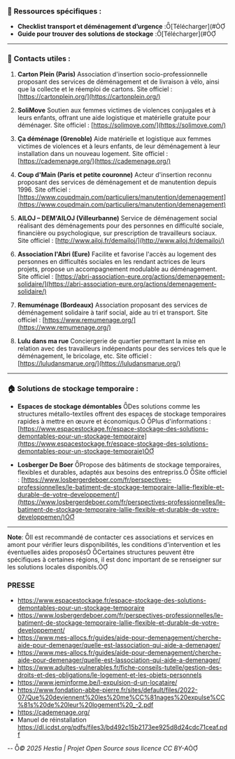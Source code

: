 ### 📄 **Ressources spécifiques :**

- **Checklist transport et déménagement d’urgence** :[Télécharger](#
- **Guide pour trouver des solutions de stockage** :[Télécharger](#

---

### 📢 **Contacts utiles :**

1. **Carton Plein (Paris)**
   Association d'insertion socio-professionnelle proposant des services de déménagement et de livraison à vélo, ainsi que la collecte et le réemploi de cartons.
   Site officiel : [https://cartonplein.org/](https://cartonplein.org/)

2. **SoliMove**
   Soutien aux femmes victimes de violences conjugales et à leurs enfants, offrant une aide logistique et matérielle gratuite pour déménager.
   Site officiel : [https://solimove.com/](https://solimove.com/)

3. **Ça déménage (Grenoble)**
   Aide matérielle et logistique aux femmes victimes de violences et à leurs enfants, de leur déménagement à leur installation dans un nouveau logement.
   Site officiel : [https://cademenage.org/](https://cademenage.org/)

4. **Coup d'Main (Paris et petite couronne)**
   Acteur d'insertion reconnu proposant des services de déménagement et de manutention depuis 1996.
   Site officiel : [https://www.coupdmain.com/particuliers/manutention/demenagement](https://www.coupdmain.com/particuliers/manutention/demenagement)

5. **AILOJ – DEM'AILOJ (Villeurbanne)**
   Service de déménagement social réalisant des déménagements pour des personnes en difficulté sociale, financière ou psychologique, sur prescription de travailleurs sociaux.
   Site officiel : [http://www.ailoj.fr/demailoj/](http://www.ailoj.fr/demailoj/)

6. **Association l'Abri (Eure)**
   Facilite et favorise l'accès au logement des personnes en difficultés sociales en les rendant actrices de leurs projets, propose un accompagnement modulable au déménagement.
   Site officiel : [https://abri-association-eure.org/actions/demenagement-solidaire/](https://abri-association-eure.org/actions/demenagement-solidaire/)

7. **Remuménage (Bordeaux)**
   Association proposant des services de déménagement solidaire à tarif social, aide au tri et transport.
   Site officiel : [https://www.remumenage.org/](https://www.remumenage.org/)

8. **Lulu dans ma rue**
   Conciergerie de quartier permettant la mise en relation avec des travailleurs indépendants pour des services tels que le déménagement, le bricolage, etc.
   Site officiel : [https://luludansmarue.org/](https://luludansmarue.org/)

---

### 🏠 **Solutions de stockage temporaire :**

- **Espaces de stockage démontables**    Des solutions comme les structures métallo-textiles offrent des espaces de stockage temporaires rapides à mettre en œuvre et économiqus.    Plus d'informations : [https://www.espacestockage.fr/espace-stockage-des-solutions-demontables-pour-un-stockage-temporaire](https://www.espacestockage.fr/espace-stockage-des-solutions-demontables-pour-un-stockage-temporaie)

- **Losberger De Boer**    Propose des bâtiments de stockage temporaires, flexibles et durables, adaptés aux besoins des entrepriss.    Site officiel : [https://www.losbergerdeboer.com/fr/perspectives-professionnelles/le-batiment-de-stockage-temporaire-lallie-flexible-et-durable-de-votre-developpement/](https://www.losbergerdeboer.com/fr/perspectives-professionnelles/le-batiment-de-stockage-temporaire-lallie-flexible-et-durable-de-votre-developpemen/)

---

**Note**: Il est recommandé de contacter ces associations et services en amont pour vérifier leurs disponibilités, les conditions d'intervention et les éventuelles aides proposés Certaines structures peuvent être spécifiques à certaines régions, il est donc important de se renseigner sur les solutions locales disponibls.

### PRESSE

- https://www.espacestockage.fr/espace-stockage-des-solutions-demontables-pour-un-stockage-temporaire
- https://www.losbergerdeboer.com/fr/perspectives-professionnelles/le-batiment-de-stockage-temporaire-lallie-flexible-et-durable-de-votre-developpement/
- https://www.mes-allocs.fr/guides/aide-pour-demenagement/cherche-aide-pour-demenager/quelle-est-lassociation-qui-aide-a-demenager/
- https://www.mes-allocs.fr/guides/aide-pour-demenagement/cherche-aide-pour-demenager/quelle-est-lassociation-qui-aide-a-demenager/
- https://www.adultes-vulnerables.fr/fiche-conseils-tutelle/gestion-des-droits-et-des-obligations/le-logement-et-les-objets-personnels
- https://www.jeminforme.be/l-expulsion-d-un-locataire/
- https://www.fondation-abbe-pierre.fr/sites/default/files/2022-07/Que%20deviennent%20les%20me%CC%81nages%20expulse%CC%81s%20de%20leur%20logement%20_-2.pdf
- https://cademenage.org/
- Manuel de réinstallation https://dl.icdst.org/pdfs/files3/bd492c15b2173ee925d8d24cdc71ceaf.pdf

--
*© 2025 Hestia | Projet Open Source sous licence CC BY-A*